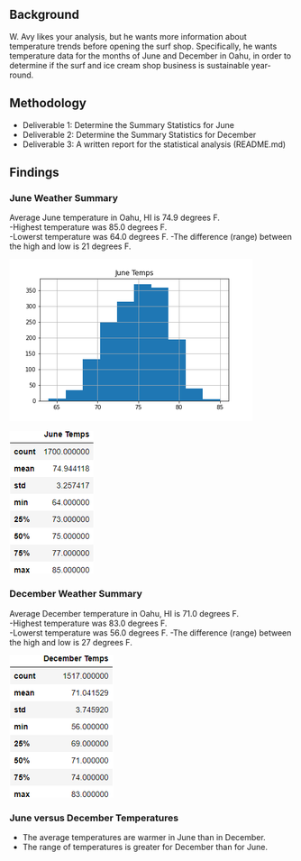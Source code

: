 ## Background

W. Avy likes your analysis, but he wants more information about temperature trends before opening the surf shop. Specifically, he wants temperature data for the months of June and December in Oahu, in order to determine if the surf and ice cream shop business is sustainable year-round.


## Methodology 

* Deliverable 1: Determine the Summary Statistics for June
* Deliverable 2: Determine the Summary Statistics for December
* Deliverable 3: A written report for the statistical analysis (README.md)


## Findings

### June Weather Summary
Average June temperature in Oahu, HI is 74.9 degrees F.<br>
    -Highest temperature was 85.0 degrees F.<br>
    -Lowerst temperature was 64.0 degrees F. 
    -The difference (range) between the high and low is 21 degrees F. 

![june_temp_hist](./Images/June_temps_hist.png)

![june_temp_summary_stats](./Images/june_temp_summary_stats.png)


### December Weather Summary
Average December temperature in Oahu, HI is 71.0 degrees F.<br>
    -Highest temperature was 83.0 degrees F.<br>
    -Lowerst temperature was 56.0 degrees F. 
    -The difference (range) between the high and low is 27 degrees F.

![dec_temp_summary_stats](./Images/dec_temp_summary_stats.png)


### June versus December Temperatures
* The average temperatures are warmer in June than in December. 
* The range of temperatures is greater for December than for June. 


